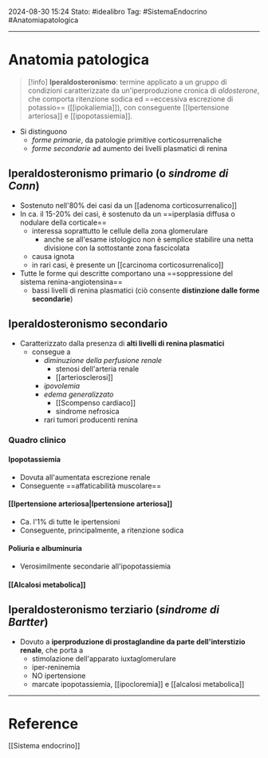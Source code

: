 2024-08-30 15:24
Stato: #idealibro 
Tag: #SistemaEndocrino #Anatomiapatologica 

---
# Anatomia patologica
>[!info]
>**Iperaldosteronismo**: termine applicato a un gruppo di condizioni caratterizzate da un'iperproduzione cronica di *aldosterone*, che comporta ritenzione sodica ed ==eccessiva escrezione di potassio== ([[ipokaliemia]]), con conseguente [[Ipertensione arteriosa]] e [[ipopotassiemia]].
- Si distinguono
	- *forme primarie*, da patologie primitive corticosurrenaliche
	- *forme secondarie* ad aumento dei livelli plasmatici di renina
## Iperaldosteronismo primario (o *sindrome di Conn*)
- Sostenuto nell'80% dei casi da un [[adenoma corticosurrenalico]]
- In ca. il 15-20% dei casi, è sostenuto da un ==iperplasia diffusa o nodulare della corticale==
	- interessa soprattutto le cellule della zona glomerulare
		- anche se all'esame istologico non è semplice stabilire una netta divisione con la sottostante zona fascicolata
	- causa ignota
	- in rari casi, è presente un [[carcinoma corticosurrenalico]]
- Tutte le forme qui descritte comportano una ==soppressione del sistema renina-angiotensina==
	- bassi livelli di renina plasmatici (ciò consente **distinzione dalle forme secondarie**)
## Iperaldosteronismo secondario
- Caratterizzato dalla presenza di **alti livelli di renina plasmatici**
	- consegue a
		- *diminuzione della perfusione renale*
			- stenosi dell'arteria renale
			- [[arteriosclerosi]]
		- *ipovolemia*
		- *edema generalizzato*
			- [[Scompenso cardiaco]]
			- sindrome nefrosica
		- rari tumori producenti renina
### Quadro clinico
#### Ipopotassiemia
- Dovuta all'aumentata escrezione renale
- Conseguente ==affaticabilità muscolare==
#### [[Ipertensione arteriosa|Ipertensione arteriosa]]
- Ca. l'1% di tutte le ipertensioni
- Conseguente, principalmente, a ritenzione sodica
#### Poliuria e albuminuria
- Verosimilmente secondarie all'ipopotassiemia
#### [[Alcalosi metabolica]]
## Iperaldosteronismo terziario (*sindrome di Bartter*)
- Dovuto a **iperproduzione di prostaglandine da parte dell'interstizio renale**, che porta a
	- stimolazione dell'apparato iuxtaglomerulare
	- iper-reninemia
	- NO ipertensione
	- marcate ipopotassiemia, [[ipocloremia]] e [[alcalosi metabolica]]






---
# Reference
[[Sistema endocrino]]